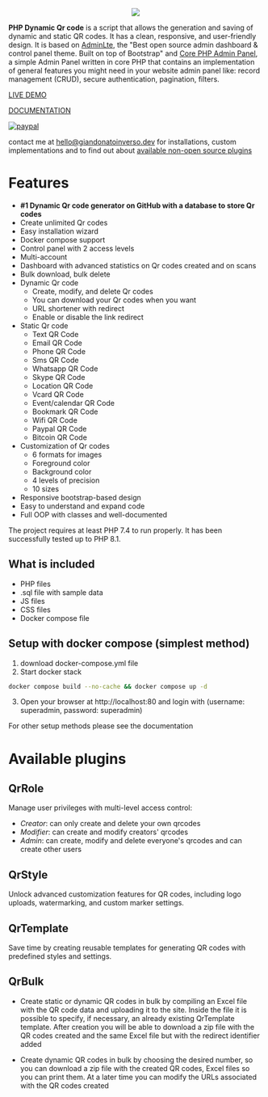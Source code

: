 <p align="center"><img src="https://www.giandonatoinverso.it/qrcode/dist/img/DynamicQRCode_Original.png"></p>

**PHP Dynamic Qr code** is a script that allows the generation and saving of dynamic and static QR codes. It has a clean, responsive, and user-friendly design. It is based on [AdminLte](https://adminlte.io/), the "Best open source admin dashboard & control panel theme. Built on top of Bootstrap" and [Core PHP Admin Panel](https://github.com/chetans9/core-php-admin-panel), a simple Admin Panel written in core PHP that contains an implementation of general features you might need in your website admin panel like: record management (CRUD), secure authentication, pagination, filters.

[LIVE DEMO](https://giandonatoinverso.it/qrcode)

[DOCUMENTATION](https://giandonatoinverso.it/qrcode/documentation)

[![paypal](https://www.paypalobjects.com/en_US/i/btn/btn_donateCC_LG.gif)](https://www.paypal.com/cgi-bin/webscr?cmd=_s-xclick&hosted_button_id=UEYVHYZYCGYYN)

contact me at hello@giandonatoinverso.dev for installations, custom implementations and to find out about [available non-open source plugins](#available-plugins)

# Features

- **#1 Dynamic Qr code generator on GitHub with a database to store Qr codes**
- Create unlimited Qr codes
- Easy installation wizard
- Docker compose support
- Control panel with 2 access levels
- Multi-account 
- Dashboard with advanced statistics on Qr codes created and on scans
- Bulk download, bulk delete
- Dynamic Qr code
    - Create, modify, and delete Qr codes
    - You can download your Qr codes when you want
    - URL shortener with redirect
    - Enable or disable the link redirect
- Static Qr code
    - Text QR Code
    - Email QR Code
    - Phone QR Code
    - Sms QR Code
    - Whatsapp QR Code
    - Skype QR Code
    - Location QR Code
    - Vcard QR Code
    - Event/calendar QR Code
    - Bookmark QR Code
    - Wifi QR Code
    - Paypal QR Code
    - Bitcoin QR Code
- Customization of Qr codes
    - 6 formats for images
    - Foreground color
    - Background color
    - 4 levels of precision
    - 10 sizes
- Responsive bootstrap-based design
- Easy to understand and expand code
- Full OOP with classes and well-documented

The project requires at least PHP 7.4 to run properly. It has been successfully tested up to PHP 8.1.

## What is included

- PHP files
- .sql file with sample data
- JS files
- CSS files
- Docker compose file

## Setup with docker compose (simplest method)
1. download docker-compose.yml file
2. Start docker stack
```bash
docker compose build --no-cache && docker compose up -d
```
3. Open your browser at http://localhost:80 and login with (username: superadmin, password: superadmin)

For other setup methods please see the documentation

# Available plugins

## QrRole

Manage user privileges with multi-level access control:

- *Creator*: can only create and delete your own qrcodes
- *Modifier*: can create and modify creators' qrcodes
- *Admin*: can create, modify and delete everyone's qrcodes and can create other users

## QrStyle
Unlock advanced customization features for QR codes, including logo uploads, watermarking, and custom marker settings.

## QrTemplate
Save time by creating reusable templates for generating QR codes with predefined styles and settings.

## QrBulk

- Create static or dynamic QR codes in bulk by compiling an Excel file with the QR code data and uploading it to the site. Inside the file it is possible to specify, if necessary, an already existing QrTemplate template. After creation you will be able to download a zip file with the QR codes created and the same Excel file but with the redirect identifier added

- Create dynamic QR codes in bulk by choosing the desired number, so you can download a zip file with the created QR codes, Excel files so you can print them. At a later time you can modify the URLs associated with the QR codes created
